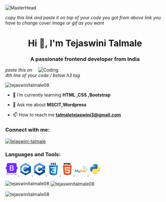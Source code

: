 ![MasterHead](https://mir-s3-cdn-cf.behance.net/project_modules/max_1200/be510767817393.5b472244e895f.gif)

*copy this link and paste it on top of your code you got from above link you have to change cover image or gif as you want*
<h1 align="center">Hi 👋, I'm Tejaswini Talmale</h1>
<h3 align="center">A passionate frontend developer from India</h3>
<img align="right" alt="Coding" width="400" src="https://i.pinimg.com/originals/ef/09/36/ef0936558e58d6bebf73fee2ae895fe3.gif">

*paste this on 4th line of your code / below h3 tag*
<p align="left"> <img src="https://komarev.com/ghpvc/?username=tejaswinitalmale08&label=Profile%20views&color=0e75b6&style=flat" alt="tejaswinitalmale08" /> </p>

- 🌱 I’m currently learning **HTML ,CSS ,Bootstrap**

- 💬 Ask me about **MSCIT,Wordpress**

- 📫 How to reach me **talmaletejaswini3@gmail.com**

<h3 align="left">Connect with me:</h3>
<p align="left">
<a href="https://linkedin.com/in/tejaswini-talmale" target="blank"><img align="center" src="https://raw.githubusercontent.com/rahuldkjain/github-profile-readme-generator/master/src/images/icons/Social/linked-in-alt.svg" alt="tejaswini-talmale" height="30" width="40" /></a>
</p>

<h3 align="left">Languages and Tools:</h3>
<p align="left"> <a href="https://getbootstrap.com" target="_blank" rel="noreferrer"> <img src="https://raw.githubusercontent.com/devicons/devicon/master/icons/bootstrap/bootstrap-plain-wordmark.svg" alt="bootstrap" width="40" height="40"/> </a> <a href="https://www.cprogramming.com/" target="_blank" rel="noreferrer"> <img src="https://raw.githubusercontent.com/devicons/devicon/master/icons/c/c-original.svg" alt="c" width="40" height="40"/> </a> <a href="https://www.w3schools.com/cpp/" target="_blank" rel="noreferrer"> <img src="https://raw.githubusercontent.com/devicons/devicon/master/icons/cplusplus/cplusplus-original.svg" alt="cplusplus" width="40" height="40"/> </a> <a href="https://www.w3schools.com/css/" target="_blank" rel="noreferrer"> <img src="https://raw.githubusercontent.com/devicons/devicon/master/icons/css3/css3-original-wordmark.svg" alt="css3" width="40" height="40"/> </a> <a href="https://www.w3.org/html/" target="_blank" rel="noreferrer"> <img src="https://raw.githubusercontent.com/devicons/devicon/master/icons/html5/html5-original-wordmark.svg" alt="html5" width="40" height="40"/> </a> <a href="https://www.mysql.com/" target="_blank" rel="noreferrer"> <img src="https://raw.githubusercontent.com/devicons/devicon/master/icons/mysql/mysql-original-wordmark.svg" alt="mysql" width="40" height="40"/> </a> <a href="https://www.python.org" target="_blank" rel="noreferrer"> <img src="https://raw.githubusercontent.com/devicons/devicon/master/icons/python/python-original.svg" alt="python" width="40" height="40"/> </a> </p>

<p><img align="left" src="https://github-readme-stats.vercel.app/api/top-langs?username=tejaswinitalmale08&show_icons=true&locale=en&layout=compact" alt="tejaswinitalmale08" /></p>

<p>&nbsp;<img align="center" src="https://github-readme-stats.vercel.app/api?username=tejaswinitalmale08&show_icons=true&locale=en" alt="tejaswinitalmale08" /></p>

<p><img align="center" src="https://github-readme-streak-stats.herokuapp.com/?user=tejaswinitalmale08&" alt="tejaswinitalmale08" /></p>
